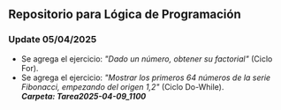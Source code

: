 ## Repositorio para Lógica de Programación  
### Update 05/04/2025  
* Se agrega el ejercicio: _"Dado un número, obtener su factorial"_ (Ciclo For).
* Se agrega el ejercicio: _"Mostrar los primeros 64 números de la serie Fibonacci, empezando del origen 1,2"_ (Ciclo Do-While).  
**_Carpeta: Tarea2025-04-09_1100_**
